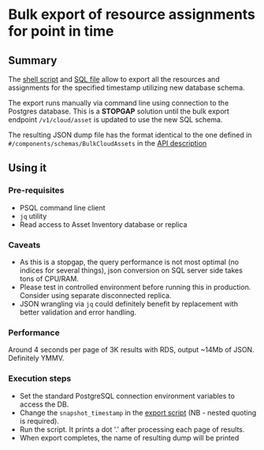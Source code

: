 # Bulk export of resource assignments for point in time
## Summary
The [shell script](export.sh) and [SQL file](export.sql) allow to export all the resources 
and assignments for the specified timestamp utilizing new database schema.

The export runs manually via command line using connection to the Postgres database. 
This is a __STOPGAP__ solution until the bulk export endpoint `/v1/cloud/asset` is updated to use the new SQL schema.

The resulting JSON dump file has the format identical to the one defined in `#/components/schemas/BulkCloudAssets` in the 
[API description](../api.yaml)

## Using it
### Pre-requisites
* PSQL command line client
* `jq` utility
* Read access to Asset Inventory database or replica

### Caveats
* As this is a stopgap, the query performance is not most optimal (no indices for several things), json conversion on SQL server side takes tons of CPU/RAM.
* Please test in controlled environment before running this in production. Consider using separate disconnected replica.
* JSON wrangling via `jq` could definitely benefit by replacement with better validation and error handling. 

### Performance 
Around 4 seconds per page of 3K results with RDS, output ~14Mb of JSON. Definitely YMMV.

### Execution steps
* Set the standard PostgreSQL connection environment variables to access the DB.
* Change the `snapshot_timestamp` in the [export script](export.sh) (NB - nested quoting is required).
* Run the script. It prints a dot '.' after processing each page of results.
* When export completes, the name of resulting dump will be printed


